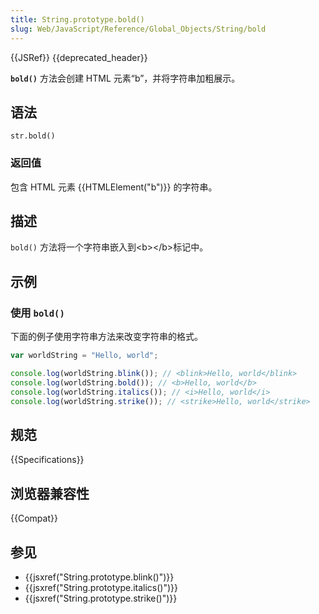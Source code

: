 ```yaml
---
title: String.prototype.bold()
slug: Web/JavaScript/Reference/Global_Objects/String/bold
---
```


{{JSRef}} {{deprecated_header}}

**`bold()`** 方法会创建 HTML 元素“b”，并将字符串加粗展示。

## 语法

```plain
str.bold()
```

### 返回值

包含 HTML 元素 {{HTMLElement("b")}} 的字符串。

## 描述

`bold()` 方法将一个字符串嵌入到\<b>\</b>标记中。

## 示例

### 使用 `bold()`

下面的例子使用字符串方法来改变字符串的格式。

```js
var worldString = "Hello, world";

console.log(worldString.blink()); // <blink>Hello, world</blink>
console.log(worldString.bold()); // <b>Hello, world</b>
console.log(worldString.italics()); // <i>Hello, world</i>
console.log(worldString.strike()); // <strike>Hello, world</strike>
```

## 规范

{{Specifications}}

## 浏览器兼容性

{{Compat}}

## 参见

- {{jsxref("String.prototype.blink()")}}
- {{jsxref("String.prototype.italics()")}}
- {{jsxref("String.prototype.strike()")}}
